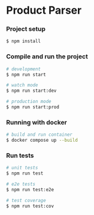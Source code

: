 # Product Parser


### Project setup

```bash
$ npm install
```

### Compile and run the project

```bash
# development
$ npm run start

# watch mode
$ npm run start:dev

# production mode
$ npm run start:prod
```

### Running with docker

```bash
# build and run container
$ docker compose up --build
```

### Run tests

```bash
# unit tests
$ npm run test

# e2e tests
$ npm run test:e2e

# test coverage
$ npm run test:cov
```
